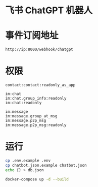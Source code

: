 # 飞书 ChatGPT 机器人

# 事件订阅地址

`http://ip:8000/webhook/chatgpt`

# 权限

```
contact:contact:readonly_as_app

im:chat
im:chat.group_info:readonly
im:chat:readonly

im:message
im:message.group_at_msg
im:message.p2p_msg
im:message.p2p_msg:readonly
```

# 运行

```sh
cp .env.example .env
cp chatbot.json.example chatbot.json
echo {} > db.json

docker-compose up -d --build
```